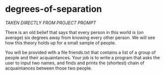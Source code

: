 # degrees-of-separation
*TAKEN DIRECTLY FROM PROJECT PROMPT* 

There is an old belief that says that every person in this world is (on average) six degrees away from knowing every other person. We will see how this theory holds up for a small sample of people.

You will be provided with a file friends.txt that contains a list of a group of people and their acquaintances.  Your job is to write a program that asks the user to input two names, and finds and prints the (shortest) chain of acquaintances between those two people. 
